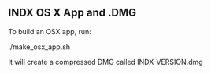 ## INDX OS X App and .DMG

To build an OSX app, run:

./make_osx_app.sh

It will create a compressed DMG called INDX-VERSION.dmg

